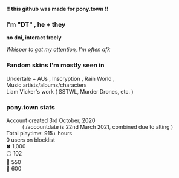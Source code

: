 __!! this github was made for pony.town !!__

### I'm "DT" , he + they

**no dni, interact freely**

*Whisper to get my attention, I'm often afk*



### Fandom skins I'm mostly seen in

Undertale + AUs , Inscryption , Rain World , 
<br>
Music artists/albums/characters
<br>
Liam Vicker's work ( SSTWL, Murder Drones, etc. )

### pony.town stats

Account created 3rd October, 2020
<br>   ( /accountdate is 22nd March 2021, combined due to alting )<br>
Total playtime: 915+ hours<br>
0 users on blocklist<br>
🍀 1,000 <br>
⚪ 102 <br>
🥚 550 <br>
🍬 600 <br>


